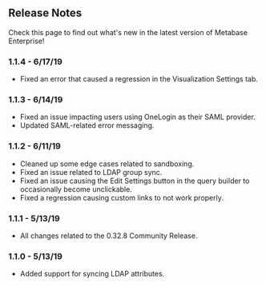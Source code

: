 ## Release Notes

Check this page to find out what's new in the latest version of Metabase Enterprise!

### 1.1.4 - 6/17/19

* Fixed an error that caused a regression in the Visualization Settings tab.

### 1.1.3 - 6/14/19

* Fixed an issue impacting users using OneLogin as their SAML provider.
* Updated SAML-related error messaging.

### 1.1.2 - 6/11/19

* Cleaned up some edge cases related to sandboxing.
* Fixed an issue related to LDAP group sync.
* Fixed an issue causing the Edit Settings button in the query builder to occasionally become unclickable.
* Fixed a regression causing custom links to not work properly.

### 1.1.1 - 5/13/19

* All changes related to the 0.32.8 Community Release.

### 1.1.0 - 5/13/19

* Added support for syncing LDAP attributes.

